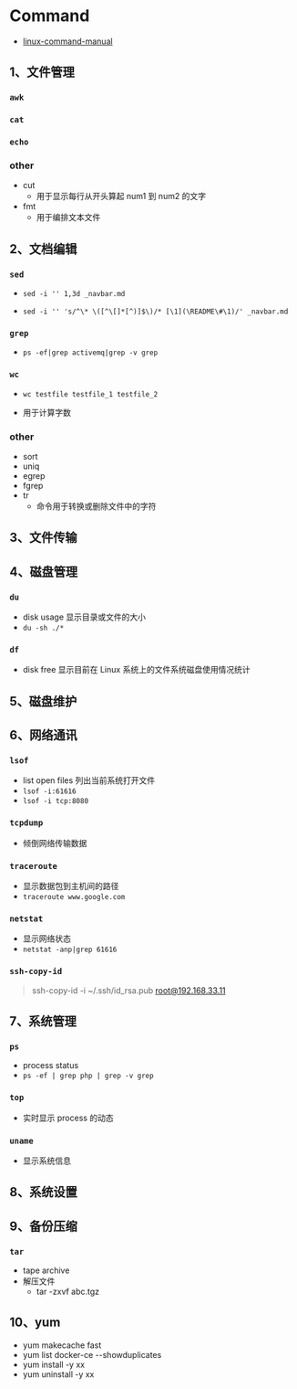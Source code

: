# Command

- [linux-command-manual](https://www.runoob.com/linux/linux-command-manual.html)

## 1、文件管理

### `awk`

### `cat`

### `echo`

### other

- cut
  - 用于显示每行从开头算起 num1 到 num2 的文字
- fmt
  - 用于编排文本文件



## 2、文档编辑

### `sed`

- `sed -i '' 1,3d _navbar.md`

- `sed -i '' 's/^\* \([^\[]*[^)]$\)/* [\1](\README\#\1)/' _navbar.md`

### `grep`

- `ps -ef|grep activemq|grep -v grep`

### `wc`

- `wc testfile testfile_1 testfile_2`

- 用于计算字数

### other

- sort
- uniq
- egrep
- fgrep
- tr
  - 命令用于转换或删除文件中的字符

## 3、文件传输

## 4、磁盘管理

### `du`

- disk usage 显示目录或文件的大小
- `du -sh ./*`

### `df`

- disk free 显示目前在 Linux 系统上的文件系统磁盘使用情况统计

## 5、磁盘维护

## 6、网络通讯

### `lsof`

- list open files 列出当前系统打开文件
- `lsof -i:61616`
- `lsof -i tcp:8080`

### `tcpdump`

- 倾倒网络传输数据

### `traceroute`

- 显示数据包到主机间的路径
- `traceroute www.google.com`

### `netstat`

- 显示网络状态
- `netstat -anp|grep 61616`

### `ssh-copy-id`

> ssh-copy-id -i ~/.ssh/id_rsa.pub root@192.168.33.11

## 7、系统管理

### `ps`

- process status
- `ps -ef | grep php | grep -v grep`

### `top`

- 实时显示 process 的动态

### `uname`

- 显示系统信息



## 8、系统设置

## 9、备份压缩

### `tar`

- tape archive
- 解压文件
  - tar -zxvf abc.tgz

## 10、yum

- yum makecache fast
- yum list docker-ce --showduplicates
- yum install -y xx
- yum uninstall -y xx

